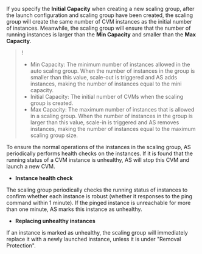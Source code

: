 If you specify the **Initial Capacity** when creating a new scaling group, after the launch configuration and scaling group have been created, the scaling group will create the same number of CVM instances as the initial number of instances. Meanwhile, the scaling group will ensure that the number of running instances is larger than the **Min Capacity** and smaller than the **Max Capacity**.
>!
> - Min Capacity: The minimum number of instances allowed in the auto scaling group. When the number of instances in the group is smaller than this value, scale-out is triggered and AS adds instances, making the number of instances equal to the mini capacity.
> - Initial Capacity: The initial number of CVMs when the scaling group is created.
> - Max Capacity: The maximum number of instances that is allowed in a scaling group. When the number of instances in the group is larger than this value, scale-in is triggered and AS removes instances, making the number of instances equal to the maximum scaling group size.

To ensure the normal operations of the instances in the scaling group, AS periodically performs health checks on the instances. If it is found that the running status of a CVM instance is unhealthy, AS will stop this CVM and launch a new CVM.

- **Instance health check**

The scaling group periodically checks the running status of instances to confirm whether each instance is robust (whether it responses to the ping command within 1 minute). If the pinged instance is unreachable for more than one minute, AS marks this instance as unhealthy.

- **Replacing unhealthy instances**

If an instance is marked as unhealthy, the scaling group will immediately replace it with a newly launched instance, unless it is under "Removal Protection".
